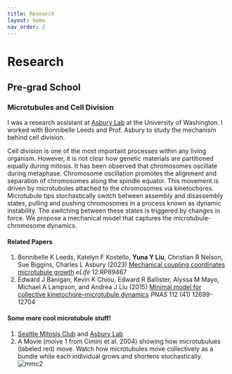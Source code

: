 ```yaml
---
title: Research
layout: home
nav_order: 2
---
```

# Research
## Pre-grad School 
### Microtubules and Cell Division 

I was a research assistant at [Asbury Lab](https://faculty.washington.edu/casbury/index.html) at the University of Washington. I worked with Bonnibelle Leeds and Prof. Asbury to study the mechanism behind cell division.

Cell division is one of the most important processes within any living organism. However, it is not clear how genetic materials are partitioned equally during mitosis. It has been observed that chromosomes oscillate during metaphase. Chromosome oscillation promotes the alignment and separation of chromosomes along the spindle equator. This movement is driven by microtubules attached to the chromosomes via kinetochores. Microtubule tips stochastically switch between assembly and disassembly states, pulling and pushing chromosomes in a process known as dynamic instability. The switching between these states is triggered by changes in force. We propose a mechanical model that captures the microtubule-chromosome dynamics.

#### Related Papers
1. Bonnibelle K Leeds, Katelyn F Kostello, **Yuna Y Liu**, Christian R Nelson, Sue Biggins, Charles L Asbury (2023) [Mechanical coupling coordinates microtubule growth](https://doi.org/10.7554/eLife.89467.3) *eLife* 12:RP89467
2. Edward J Banigan, Kevin K Chiou, Edward R Ballister, Alyssa M Mayo, Michael A Lampson, and Andrea J Liu (2015) [Minimal model for collective kinetochore–microtubule dynamics](https://www.pnas.org/doi/full/10.1073/pnas.1513512112#) *PNAS* 112 (41) 12699-12704

#### Some more cool microtubule stuff!
1. [Seattle Mitosis Club](https://research.fredhutch.org/biggins/en/resources.html) and [Asbury Lab](https://faculty.washington.edu/casbury/index.html)
2. A Movie (moive 1 from Cimini et al. 2004) showing how microtubulues (labeled red) move. Watch how microtubules move collectively as a bundle while each individual grows and shortens stochastically. ![mmc2](https://github.com/user-attachments/assets/cda0d30d-6304-413b-9340-1bb945378704)

